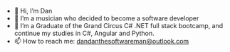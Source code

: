 - 👋 Hi, I’m Dan
- 👀 I’m a musician who decided to become a software developer
- 🌱 I’m a Graduate of the Grand Circus C# .NET full stack bootcamp, and continue my studies in C#, Angular and Python.
- 📫 How to reach me: dandanthesoftwareman@outlook.com

<!---
dandanthesoftwareman/dandanthesoftwareman is a ✨ special ✨ repository because its `README.md` (this file) appears on your GitHub profile.
You can click the Preview link to take a look at your changes.
--->
